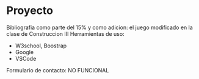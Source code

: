 # Proyecto
Bibliografia como parte del 15% y como adicion: el juego modificado en la clase de Construccion III
Herramientas de uso:

- W3school, Boostrap
- Google
- VSCode

Formulario de contacto: NO FUNCIONAL